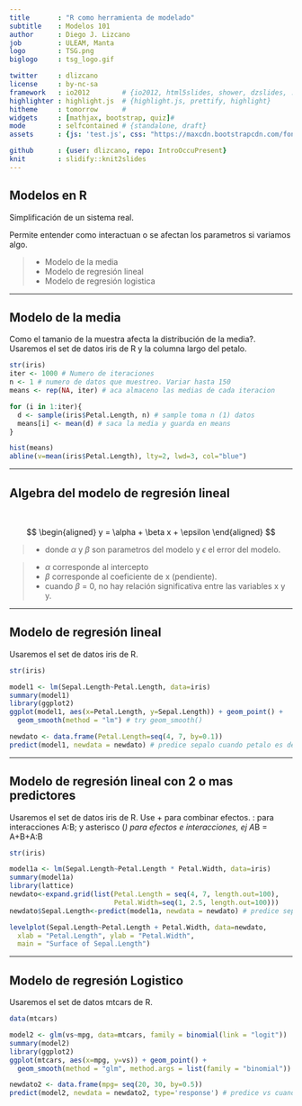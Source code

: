 ```yaml
---
title       : "R como herramienta de modelado"
subtitle    : Modelos 101
author      : Diego J. Lizcano
job         : ULEAM, Manta
logo        : TSG.png
biglogo     : tsg_logo.gif

twitter     : dlizcano
license     : by-nc-sa  
framework   : io2012        # {io2012, html5slides, shower, dzslides, ...}
highlighter : highlight.js  # {highlight.js, prettify, highlight}
hitheme     : tomorrow      # 
widgets     : [mathjax, bootstrap, quiz]# 
mode        : selfcontained # {standalone, draft}
assets      : {js: 'test.js', css: "https://maxcdn.bootstrapcdn.com/font-awesome/4.6.3/css/font-awesome.min.css"}

github      : {user: dlizcano, repo: IntroOccuPresent}
knit        : slidify::knit2slides
---
```



## Modelos en R

Simplificación de un sistema real.   

Permite entender como interactuan o se afectan los parametros si variamos algo.  

> - Modelo de la media
> - Modelo de regresión lineal
> - Modelo de regresión logistica

---

## Modelo de la media

Como el tamanio de la muestra afecta la distribución de la media?. Usaremos el set de datos iris de R y la columna largo del petalo. 


```r
str(iris)
iter <- 1000 # Numero de iteraciones
n <- 1 # numero de datos que muestreo. Variar hasta 150
means <- rep(NA, iter) # aca almaceno las medias de cada iteracion

for (i in 1:iter){
  d <- sample(iris$Petal.Length, n) # sample toma n (1) datos 
  means[i] <- mean(d) # saca la media y guarda en means 
}

hist(means)
abline(v=mean(iris$Petal.Length), lty=2, lwd=3, col="blue")
```

---

## Algebra del modelo de regresión lineal

<br />


$$
\begin{aligned}
y = \alpha + \beta x + \epsilon
\end{aligned}
$$
> - donde $\alpha$  y $\beta$ son parametros del modelo y $\epsilon$ el error del modelo.

> - $\alpha$ corresponde al intercepto 
> - $\beta$ corresponde al coeficiente de x (pendiente).
> - cuando $\beta$ = 0, no hay relación significativa entre las variables x y y.

---

## Modelo de regresión lineal

Usaremos el set de datos iris de R.


```r
str(iris)

model1 <- lm(Sepal.Length~Petal.Length, data=iris)
summary(model1)
library(ggplot2)
ggplot(model1, aes(x=Petal.Length, y=Sepal.Length)) + geom_point() + 
  geom_smooth(method = "lm") # try geom_smooth()

newdato <- data.frame(Petal.Length=seq(4, 7, by=0.1))
predict(model1, newdata = newdato) # predice sepalo cuando petalo es de 4 a 7
```

---

## Modelo de regresión lineal con 2 o mas predictores

Usaremos el set de datos iris de R. Use +	para combinar efectos. :	para interacciones A:B; y asterisco (*)	para efectos e interacciones, ej A*B = A+B+A:B



```r
str(iris)

model1a <- lm(Sepal.Length~Petal.Length * Petal.Width, data=iris)
summary(model1a)
library(lattice)
newdato<-expand.grid(list(Petal.Length = seq(4, 7, length.out=100), 
                          Petal.Width=seq(1, 2.5, length.out=100)))
newdato$Sepal.Length<-predict(model1a, newdata = newdato) # predice sepalo con petalo de 4 a 7 y 1 a 2.5

levelplot(Sepal.Length~Petal.Length + Petal.Width, data=newdato,
  xlab = "Petal.Length", ylab = "Petal.Width",
  main = "Surface of Sepal.Length")
```


---

## Modelo de regresión Logistico

Usaremos el set de datos mtcars de R.


```r
data(mtcars)

model2 <- glm(vs~mpg, data=mtcars, family = binomial(link = "logit"))
summary(model2)
library(ggplot2)
ggplot(mtcars, aes(x=mpg, y=vs)) + geom_point() + 
  geom_smooth(method = "glm", method.args = list(family = "binomial"))

newdato2 <- data.frame(mpg= seq(20, 30, by=0.5))
predict(model2, newdata = newdato2, type='response') # predice vs cuando mpg es de 20 a 30
```

